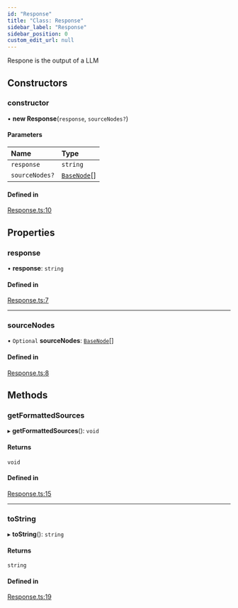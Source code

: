 ```yaml
---
id: "Response"
title: "Class: Response"
sidebar_label: "Response"
sidebar_position: 0
custom_edit_url: null
---
```


Respone is the output of a LLM

## Constructors

### constructor

• **new Response**(`response`, `sourceNodes?`)

#### Parameters

| Name | Type |
| :------ | :------ |
| `response` | `string` |
| `sourceNodes?` | [`BaseNode`](BaseNode.md)[] |

#### Defined in

[Response.ts:10](https://github.com/run-llama/LlamaIndexTS/blob/0f654ae/packages/core/src/Response.ts#L10)

## Properties

### response

• **response**: `string`

#### Defined in

[Response.ts:7](https://github.com/run-llama/LlamaIndexTS/blob/0f654ae/packages/core/src/Response.ts#L7)

___

### sourceNodes

• `Optional` **sourceNodes**: [`BaseNode`](BaseNode.md)[]

#### Defined in

[Response.ts:8](https://github.com/run-llama/LlamaIndexTS/blob/0f654ae/packages/core/src/Response.ts#L8)

## Methods

### getFormattedSources

▸ **getFormattedSources**(): `void`

#### Returns

`void`

#### Defined in

[Response.ts:15](https://github.com/run-llama/LlamaIndexTS/blob/0f654ae/packages/core/src/Response.ts#L15)

___

### toString

▸ **toString**(): `string`

#### Returns

`string`

#### Defined in

[Response.ts:19](https://github.com/run-llama/LlamaIndexTS/blob/0f654ae/packages/core/src/Response.ts#L19)
